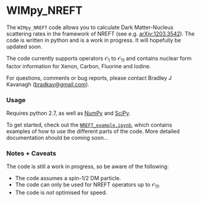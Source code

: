 # WIMpy_NREFT

The `WIMpy_NREFT` code allows you to calculate Dark Matter-Nucleus scattering rates in the framework of NREFT (see e.g. [arXiv:1203.3542](https://arxiv.org/abs/1203.3542)). The code is written in python and is a work in progress. It will hopefully be updated soon.

The code currently supports operators $\mathcal{O}_1$ to $\mathcal{O}_{11}$ and contains nuclear form factor information for Xenon, Carbon, Fluorine and Iodine.

For questions, comments or bug reports, please contact Bradley J Kavanagh (bradkav@gmail.com).

### Usage

Requires python 2.7, as well as [NumPy](http://www.numpy.org) and [SciPy](https://www.scipy.org).

To get started, check out the [`NREFT_example.ipynb`](NREFT_example.ipynb), which contains examples of how to use the different parts of the code. More detailed documentation should be coming soon...


### Notes + Caveats

The code is still a work in progress, so be aware of the following:

- The code assumes a spin-1/2 DM particle.
- The code can only be used for NREFT operators up to $\mathcal{O}_{11}$.
- The code is *not* optimised for speed.